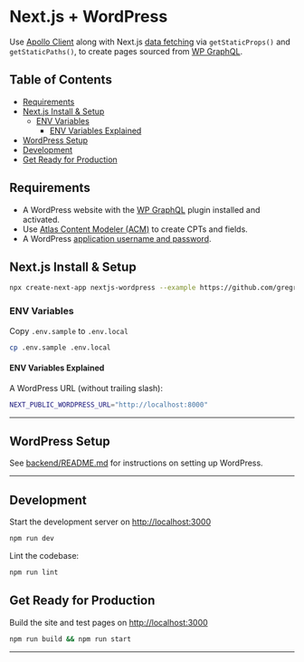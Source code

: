 # Next.js + WordPress <!-- omit in toc -->

Use [Apollo Client](https://www.apollographql.com/docs/react/) along with Next.js [data fetching](https://nextjs.org/docs/basic-features/data-fetching) via `getStaticProps()` and `getStaticPaths()`, to create pages sourced from [WP GraphQL](https://www.wpgraphql.com/).

## Table of Contents <!-- omit in toc -->

- [Requirements](#requirements)
- [Next.js Install & Setup](#nextjs-install--setup)
  - [ENV Variables](#env-variables)
    - [ENV Variables Explained](#env-variables-explained)
- [WordPress Setup](#wordpress-setup)
- [Development](#development)
- [Get Ready for Production](#get-ready-for-production)

## Requirements

- A WordPress website with the [WP GraphQL](https://www.wpgraphql.com/) plugin installed and activated.
- Use [Atlas Content Modeler (ACM)](https://wordpress.org/plugins/atlas-content-modeler/) to create CPTs and fields.
- A WordPress [application username and password](https://make.wordpress.org/core/2020/11/05/application-passwords-integration-guide/).

## Next.js Install & Setup

```bash
npx create-next-app nextjs-wordpress --example https://github.com/gregrickaby/nextjs-wordpress
```

### ENV Variables

Copy `.env.sample` to `.env.local`

```bash
cp .env.sample .env.local
```

#### ENV Variables Explained

A WordPress URL (without trailing slash):

```bash
NEXT_PUBLIC_WORDPRESS_URL="http://localhost:8000"
```

---

## WordPress Setup

See [backend/README.md](backend/README.md#install) for instructions on setting up WordPress.

---

## Development

Start the development server on <http://localhost:3000>

```bash
npm run dev
```

Lint the codebase:

```bash
npm run lint
```

## Get Ready for Production

Build the site and test pages on <http://localhost:3000>

```bash
npm run build && npm run start
```

---
